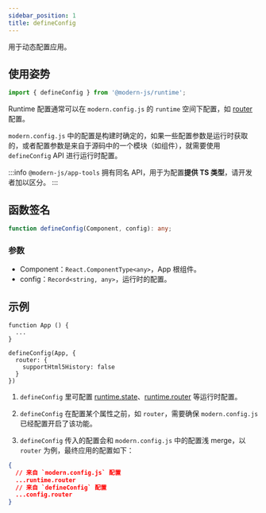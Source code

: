 ```yaml
---
sidebar_position: 1
title: defineConfig
---
```


用于动态配置应用。

## 使用姿势

```ts
import { defineConfig } from '@modern-js/runtime';
```

Runtime 配置通常可以在 `modern.config.js` 的 `runtime` 空间下配置，如 [router](/docs/configure/app/runtime/router) 配置。

`modern.config.js` 中的配置是构建时确定的，如果一些配置参数是运行时获取的，或者配置参数是来自于源码中的一个模块（如组件），就需要使用 `defineConfig` API 进行运行时配置。

:::info
`@modern-js/app-tools` 拥有同名 API，用于为配置**提供 TS 类型**，请开发者加以区分。
:::

## 函数签名

```ts
function defineConfig(Component, config): any;
```

### 参数

- Component：`React.ComponentType<any>`，App 根组件。
- config：`Record<string, any>`，运行时的配置。

## 示例

```tsx
function App () {
  ...
}

defineConfig(App, {
  router: {
    supportHtml5History: false
  }
})
```

1. `defineConfig` 里可配置 [runtime.state](/docs/configure/app/runtime/state)、[runtime.router](/docs/configure/app/runtime/router) 等运行时配置。

2. `defineConfig` 在配置某个属性之前，如 `router`，需要确保 `modern.config.js` 已经配置开启了该功能。

3. `defineConfig` 传入的配置会和 `modern.config.js` 中的配置浅 merge，以 `router` 为例，最终应用的配置如下：

```json
{
  // 来自 `modern.config.js` 配置
  ...runtime.router
  // 来自 `defineConfig` 配置
  ...config.router
}
```
